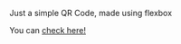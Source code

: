 Just a simple QR Code, made using flexbox

You can [check here!](git@github.com:ntwiler/simple-qr-code-flexbox.git)
